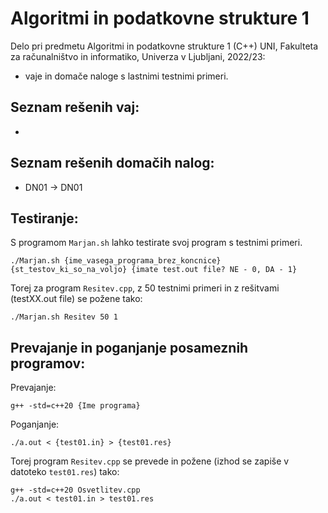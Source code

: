 # Algoritmi in podatkovne strukture 1

Delo pri predmetu Algoritmi in podatkovne strukture 1 (C++) UNI, Fakulteta za računalništvo in informatiko, Univerza v Ljubljani, 2022/23:

- vaje in domače naloge s lastnimi testnimi primeri.

Seznam rešenih vaj:
----------
- 

Seznam rešenih domačih nalog:
----------
- DN01 -> DN01

Testiranje:
---------
S programom `Marjan.sh` lahko testirate svoj program s testnimi primeri.
```shell
./Marjan.sh {ime_vasega_programa_brez_koncnice} {st_testov_ki_so_na_voljo} {imate test.out file? NE - 0, DA - 1}
```

Torej za program `Resitev.cpp`, z 50 testnimi primeri in z rešitvami (testXX.out file) se požene tako:
```shell
./Marjan.sh Resitev 50 1
```

Prevajanje in poganjanje posameznih programov:
----------
Prevajanje:
```shell
g++ -std=c++20 {Ime programa}
```
Poganjanje:
```shell
./a.out < {test01.in} > {test01.res}
```
Torej program `Resitev.cpp` se prevede in požene (izhod se zapiše v datoteko `test01.res`) tako:
```shell
g++ -std=c++20 Osvetlitev.cpp
./a.out < test01.in > test01.res
```
